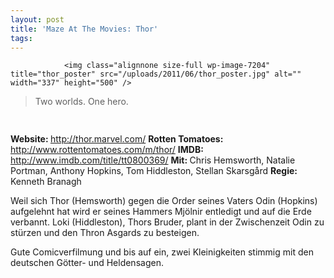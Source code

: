 ```yaml
---
layout: post
title: 'Maze At The Movies: Thor'
tags:
---
```



                <img class="alignnone size-full wp-image-7204" title="thor_poster" src="/uploads/2011/06/thor_poster.jpg" alt="" width="337" height="500" />
<blockquote>Two worlds. One hero.</blockquote>
<img class="alignnone size-full wp-image-5898" title="movie_review_4stars" src="/uploads/2010/02/movie_review_4stars.png" alt="" width="75" height="15" />
<p><strong> Website: </strong><a href="http://thor.marvel.com/"><a href="http://thor.marvel.com/">http://thor.marvel.com/</a></a>
<strong>Rotten Tomatoes: </strong><a href="http://www.rottentomatoes.com/m/thor/"><a href="http://www.rottentomatoes.com/m/thor/">http://www.rottentomatoes.com/m/thor/</a></a>
<strong>IMDB: </strong><a href="http://www.imdb.com/title/tt0800369/"><a href="http://www.imdb.com/title/tt0800369/">http://www.imdb.com/title/tt0800369/</a></a>
<strong>Mit: </strong>Chris Hemsworth, Natalie Portman, Anthony Hopkins, Tom Hiddleston, Stellan Skarsgård
<strong>Regie: </strong>Kenneth Branagh</p>
<p>Weil sich Thor (Hemsworth) gegen die Order seines Vaters Odin (Hopkins) aufgelehnt hat wird er seines Hammers Mjölnir entledigt und auf die Erde verbannt. Loki (Hiddleston), Thors Bruder, plant in der Zwischenzeit Odin zu stürzen und den Thron Asgards zu besteigen.</p>
<p>Gute Comicverfilmung und bis auf ein, zwei Kleinigkeiten stimmig mit den deutschen Götter- und Heldensagen.</p>
